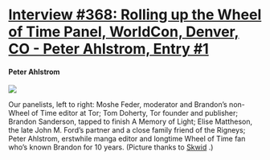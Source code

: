 # [Interview #368: Rolling up the Wheel of Time Panel, WorldCon, Denver, CO - Peter Ahlstrom, Entry #1](https://www.theoryland.com/intvmain.php?i=368#1)

#### Peter Ahlstrom

![](http://farm4.static.flickr.com/3037/2761418908_2995bcd26c.jpg)

Our panelists, left to right: Moshe Feder, moderator and Brandon’s non-Wheel of Time editor at Tor; Tom Doherty, Tor founder and publisher; Brandon Sanderson, tapped to finish A Memory of Light; Elise Mattheson, the late John M. Ford’s partner and a close family friend of the Rigneys; Peter Ahlstrom, erstwhile manga editor and longtime Wheel of Time fan who’s known Brandon for 10 years. (Picture thanks to
[Skwid](http://skwidly.livejournal.com/)
.)

